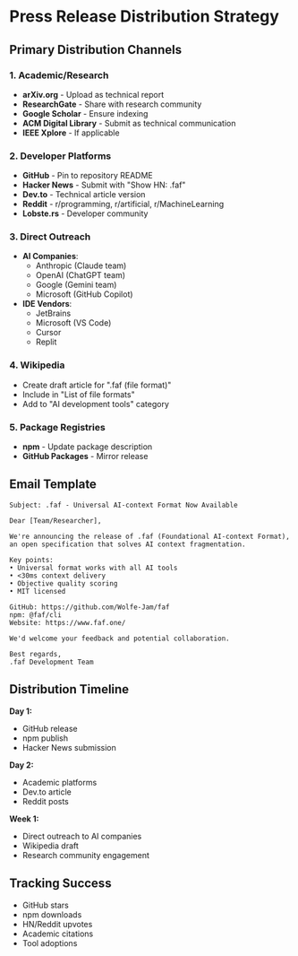 # Press Release Distribution Strategy

## Primary Distribution Channels

### 1. Academic/Research
- **arXiv.org** - Upload as technical report
- **ResearchGate** - Share with research community
- **Google Scholar** - Ensure indexing
- **ACM Digital Library** - Submit as technical communication
- **IEEE Xplore** - If applicable

### 2. Developer Platforms
- **GitHub** - Pin to repository README
- **Hacker News** - Submit with "Show HN: .faf"
- **Dev.to** - Technical article version
- **Reddit** - r/programming, r/artificial, r/MachineLearning
- **Lobste.rs** - Developer community

### 3. Direct Outreach
- **AI Companies**: 
  - Anthropic (Claude team)
  - OpenAI (ChatGPT team)
  - Google (Gemini team)
  - Microsoft (GitHub Copilot)
- **IDE Vendors**:
  - JetBrains
  - Microsoft (VS Code)
  - Cursor
  - Replit

### 4. Wikipedia
- Create draft article for ".faf (file format)"
- Include in "List of file formats"
- Add to "AI development tools" category

### 5. Package Registries
- **npm** - Update package description
- **GitHub Packages** - Mirror release

## Email Template

```
Subject: .faf - Universal AI-context Format Now Available

Dear [Team/Researcher],

We're announcing the release of .faf (Foundational AI-context Format), an open specification that solves AI context fragmentation.

Key points:
• Universal format works with all AI tools
• <30ms context delivery
• Objective quality scoring
• MIT licensed

GitHub: https://github.com/Wolfe-Jam/faf
npm: @faf/cli
Website: https://www.faf.one/

We'd welcome your feedback and potential collaboration.

Best regards,
.faf Development Team
```

## Distribution Timeline

**Day 1:**
- GitHub release
- npm publish
- Hacker News submission

**Day 2:**
- Academic platforms
- Dev.to article
- Reddit posts

**Week 1:**
- Direct outreach to AI companies
- Wikipedia draft
- Research community engagement

## Tracking Success
- GitHub stars
- npm downloads
- HN/Reddit upvotes
- Academic citations
- Tool adoptions